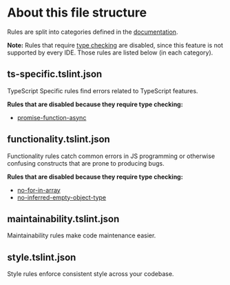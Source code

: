 # About this file structure

Rules are split into categories defined in the [documentation][tslint rules].

**Note:** Rules that require [type checking][type checking] are disabled,
since this feature is not supported by every IDE.
Those rules are listed below (in each category).

[tslint rules]: https://palantir.github.io/tslint/rules/
[type checking]: https://github.com/palantir/tslint#type-checking

## ts-specific.tslint.json

TypeScript Specific rules find errors related to TypeScript features.

**Rules that are disabled because they require type checking:**

- [promise-function-async](https://palantir.github.io/tslint/rules/promise-function-async/)

## functionality.tslint.json

Functionality rules catch common errors in JS programming or otherwise
confusing constructs that are prone to producing bugs.

**Rules that are disabled because they require type checking:**

- [no-for-in-array](https://palantir.github.io/tslint/rules/no-for-in-array/)
- [no-inferred-empty-object-type](https://palantir.github.io/tslint/rules/no-inferred-empty-object-type/)

## maintainability.tslint.json

Maintainability rules make code maintenance easier.

## style.tslint.json

Style rules enforce consistent style across your codebase.
